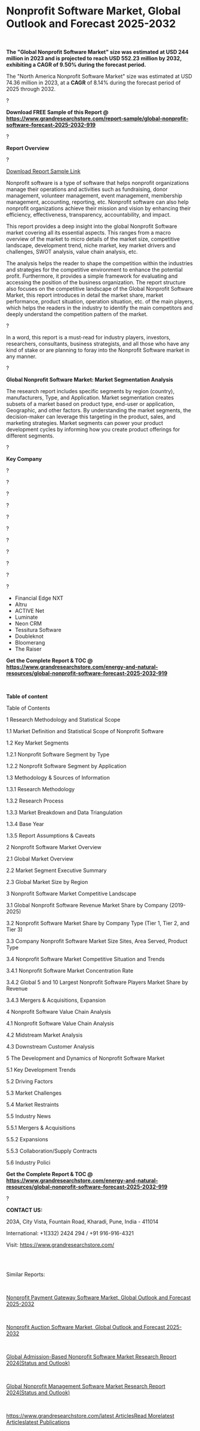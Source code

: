 <h1>Nonprofit Software Market, Global Outlook and Forecast 2025-2032</h1><br/><p><strong>The "Global Nonprofit Software Market" size was estimated at USD 244 million in 2023 and is projected to reach USD 552.23 million by 2032, exhibiting a <strong>CAGR</strong> of 9.50% during the forecast period.</strong></p>
 
 
 
 <p>The "North America Nonprofit Software Market" size was estimated at USD 74.36 million in 2023, at a <strong>CAGR</strong> of 8.14% during the forecast period of 2025 through 2032.</p>
 
 
 
 <p>? </p>
 
 
 
 <div><b>Download FREE Sample of this Report @ <a href="https://www.grandresearchstore.com/report-sample/global-nonprofit-software-forecast-2025-2032-919">https://www.grandresearchstore.com/report-sample/global-nonprofit-software-forecast-2025-2032-919</a></b></div>
 
 
 
 <p>? </p>
 
 
 
 <p><strong>Report Overview</strong></p>
 
 
 
 <p>? </p>
 
 
 
 <p><a href="https://www.grandresearchstore.com/mr-admin/report-sample/global-nonprofit-software-forecast-2025-2032-919">Download Report Sample Link</a></p>
 
 
 
 <p>Nonprofit software is a type of software that helps nonprofit organizations manage their operations and activities such as fundraising, donor management, volunteer management, event management, membership management, accounting, reporting, etc. Nonprofit software can also help nonprofit organizations achieve their mission and vision by enhancing their efficiency, effectiveness, transparency, accountability, and impact.</p>
 
 
 
 <p>This report provides a deep insight into the global Nonprofit Software market covering all its essential aspects. This ranges from a macro overview of the market to micro details of the market size, competitive landscape, development trend, niche market, key market drivers and challenges, SWOT analysis, value chain analysis, etc.</p>
 
 
 
 <p>The analysis helps the reader to shape the competition within the industries and strategies for the competitive environment to enhance the potential profit. Furthermore, it provides a simple framework for evaluating and accessing the position of the business organization. The report structure also focuses on the competitive landscape of the Global Nonprofit Software Market, this report introduces in detail the market share, market performance, product situation, operation situation, etc. of the main players, which helps the readers in the industry to identify the main competitors and deeply understand the competition pattern of the market.</p>
 
 
 
 <p>? </p>
 
 
 
 <p>In a word, this report is a must-read for industry players, investors, researchers, consultants, business strategists, and all those who have any kind of stake or are planning to foray into the Nonprofit Software market in any manner.</p>
 
 
 
 <p>? </p>
 
 
 
 <p><strong>Global Nonprofit Software Market: Market Segmentation Analysis</strong></p>
 
 
 
 <p>The research report includes specific segments by region (country), manufacturers, Type, and Application. Market segmentation creates subsets of a market based on product type, end-user or application, Geographic, and other factors. By understanding the market segments, the decision-maker can leverage this targeting in the product, sales, and marketing strategies. Market segments can power your product development cycles by informing how you create product offerings for different segments.</p>
 
 
 
 <p>? </p>
 
 
 
 <p><strong>Key Company</strong></p>
 
 
 
 <p>? </p>
 
 
 
 <p>? </p>
 
 
 
 <p>? </p>
 
 
 
 <p>? </p>
 
 
 
 <p>? </p>
 
 
 
 <p>? </p>
 
 
 
 <p>? </p>
 
 
 
 <p>? </p>
 
 
 
 <p>? </p>
 
 
 
 <p>? </p>
 
 
 
 <p>? </p>
 
 
 
 <ul>
 
 <li>Financial Edge NXT</li>
 
 <li>Altru</li>
 
 <li>ACTIVE Net</li>
 
 <li>Luminate</li>
 
 <li>Neon CRM</li>
 
 <li>Tessitura Software</li>
 
 <li>Doubleknot</li>
 
 <li>Bloomerang</li>
 
 <li>The Raiser</li>
 
 </ul>
 
 
 
 <div><b>Get the Complete Report & TOC @ <a href="https://www.grandresearchstore.com/energy-and-natural-resources/global-nonprofit-software-forecast-2025-2032-919">https://www.grandresearchstore.com/energy-and-natural-resources/global-nonprofit-software-forecast-2025-2032-919</a></b></div>
 
 
 
 <p><br />
 
 <b>Table of content</b></p>
 
 
 
 <p>Table of Contents<br />
 
 1 Research Methodology and Statistical Scope<br />
 
 1.1 Market Definition and Statistical Scope of Nonprofit Software<br />
 
 1.2 Key Market Segments<br />
 
 1.2.1 Nonprofit Software Segment by Type<br />
 
 1.2.2 Nonprofit Software Segment by Application<br />
 
 1.3 Methodology & Sources of Information<br />
 
 1.3.1 Research Methodology<br />
 
 1.3.2 Research Process<br />
 
 1.3.3 Market Breakdown and Data Triangulation<br />
 
 1.3.4 Base Year<br />
 
 1.3.5 Report Assumptions & Caveats<br />
 
 2 Nonprofit Software Market Overview<br />
 
 2.1 Global Market Overview<br />
 
 2.2 Market Segment Executive Summary<br />
 
 2.3 Global Market Size by Region<br />
 
 3 Nonprofit Software Market Competitive Landscape<br />
 
 3.1 Global Nonprofit Software Revenue Market Share by Company (2019-2025)<br />
 
 3.2 Nonprofit Software Market Share by Company Type (Tier 1, Tier 2, and Tier 3)<br />
 
 3.3 Company Nonprofit Software Market Size Sites, Area Served, Product Type<br />
 
 3.4 Nonprofit Software Market Competitive Situation and Trends<br />
 
 3.4.1 Nonprofit Software Market Concentration Rate<br />
 
 3.4.2 Global 5 and 10 Largest Nonprofit Software Players Market Share by Revenue<br />
 
 3.4.3 Mergers & Acquisitions, Expansion<br />
 
 4 Nonprofit Software Value Chain Analysis<br />
 
 4.1 Nonprofit Software Value Chain Analysis<br />
 
 4.2 Midstream Market Analysis<br />
 
 4.3 Downstream Customer Analysis<br />
 
 5 The Development and Dynamics of Nonprofit Software Market<br />
 
 5.1 Key Development Trends<br />
 
 5.2 Driving Factors<br />
 
 5.3 Market Challenges<br />
 
 5.4 Market Restraints<br />
 
 5.5 Industry News<br />
 
 5.5.1 Mergers & Acquisitions<br />
 
 5.5.2 Expansions<br />
 
 5.5.3 Collaboration/Supply Contracts<br />
 
 5.6 Industry Polici</p>
 
 
 
 <div><b>Get the Complete Report & TOC @ <a href="https://www.grandresearchstore.com/energy-and-natural-resources/global-nonprofit-software-forecast-2025-2032-919">https://www.grandresearchstore.com/energy-and-natural-resources/global-nonprofit-software-forecast-2025-2032-919</a></b></div>
 
 
 
 <p>? </p>
 
 
 
 <p><b>CONTACT US:</b><br />
 
 203A, City Vista, Fountain Road, Kharadi, Pune, India - 411014<br />
 
 International: +1(332) 2424 294 / +91 916-916-4321<br />
 
 Visit: <a href="https://www.grandresearchstore.com/">https://www.grandresearchstore.com/</a><br />
 
 <br />
 
 <br />
 
 Similar Reports:<br />
 
 <br />
 
 <a href="https://www.grandresearchstore.com/energy-and-natural-resources/global-nonprofit-payment-gateway-software-forecast-2025-2032-812">Nonprofit Payment Gateway Software Market, Global Outlook and Forecast 2025-2032</a><br />
 
 <br />
 
 <a href="https://www.grandresearchstore.com/energy-and-natural-resources/global-nonprofit-auction-software-forecast-2025-2032-210">Nonprofit Auction Software Market, Global Outlook and Forecast 2025-2032</a><br />
 
 <br />
 
 <a href="https://www.grandresearchstore.com/energy-and-natural-resources/global-admissionbased-nonprofit-software-2024-867">Global Admission-Based Nonprofit Software Market Research Report 2024(Status and Outlook)</a><br />
 
 <br />
 
 <a href="https://www.grandresearchstore.com/energy-and-natural-resources/global-nonprofit-management-software-2024-398">Global Nonprofit Management Software Market Research Report 2024(Status and Outlook)</a><br />
 
 <br />
 
 <a href="https://gyeongbokgung.com">https://www.grandresearchstore.com/</a><a href="https://hallyeomaritime.com">latest Articles</a><a href="https://jingwansa.com">Read More</a><a href="https://nguoiviet.jp/">latest Articles</a><a href="https://www.intelmarketresearch.com/">latest Publications</a></p>